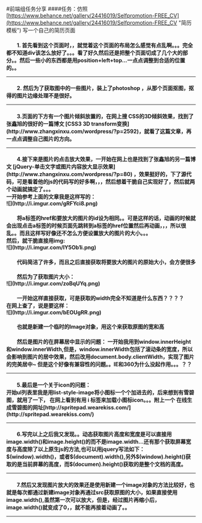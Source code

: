 #前端组任务分享
####任务：仿照 [https://www.behance.net/gallery/24416019/Selfpromotion-FREE_CV](https://www.behance.net/gallery/24416019/Selfpromotion-FREE_CV "简历模板") 写一个自己的简历页面

<h4 style="text-indent: 2em;">1. 首先看到这个页面时，，就觉着这个页面的布局怎么感觉有点乱啊。。。完全都不知道div该怎么放好了。。。看了好久然后还是把整个页面切成了几个大的部分。。然后一些小的东西都是用position+left+top...一点点调整到合适的位置的。。

----------

<h4 style="text-indent: 2em;">2. 然后为了获取图中的一些图片，装上了photoshop ，从那个页面抠图，抠得的图片边缘处理不是很好。

----------

<h4 style="text-indent: 2em;">3.页面的下方有一个图片倾斜放置的，在网上搜 CSS的3D倾斜效果，找到了张鑫旭的很好的一篇博文 [CSS3 3D transform变换](http://www.zhangxinxu.com/wordpress/?p=2592)，就看了这篇文章，再一点点调整自己图片的方向。

----------

<h4 style="text-indent: 2em;">4.接下来是图片的点击放大效果，一开始在网上也是找到了张鑫旭的另一篇博文 [jQuery-单击文字或图片内容放大显示效果](http://www.zhangxinxu.com/wordpress/?p=80) ，效果挺好的，下了源代码，可是看着他的js的代码写的好多啊，，，然后想着干脆自己实现好了，然后就两个动画就搞定了。。。<br />
一开始参考上面的文章我是这样写的：
<br />
![](http://i.imgur.com/gRFYci8.png)
<br />
<h4 style="text-indent: 2em;">将a标签的href和要放大的图片的id设为相同。。可是这样的话，动画的时候就会出现点击a标签的时候页面先跳转到a标签的href位置然后再动画，，，所以很乱。。而且这样写好像还不怎么方便设置放大的图片的大小。。。<br />
然后，就干脆直接用img:
<br />
![](http://i.imgur.com/IY5Ob1i.png)
<br />
<h4 style="text-indent: 2em;">代码简洁了许多，而且之后直接获取将要放大的图片的原始大小，会方便很多
<h4 style="text-indent: 2em;">然后为了获取图片大小：
<br />
![](http://i.imgur.com/zoBqUYq.png)
<br />
<h4 style="text-indent: 2em;">一开始这样直接获取，可是获取的width完全不知道是什么东西？？？？<br />
在网上查了，说是要这样：
<br />
![](http://i.imgur.com/bEOUgRR.png)
<br />
<h4 style="text-indent: 2em;">也就是新建一个临时的Image对象，用这个来获取原图的宽和高
<br />
<h4 style="text-indent: 2em;">然后是图片的在屏幕居中显示的问题：
一开始我用到window.innerHeight和window.innerWidth,但是，window.innerWidth包括了滚动条的宽度，所以会影响到图片的居中效果，然后改用document.body.clientWidth，实现了图片的完美居中~ 但是这个好像有兼容性的问题。。IE和360为什么没起作用。。。？？

----------
<h4 style="text-indent: 2em;">5.最后是一个关于icon的问题：<br />
开始ul列表里我是用list-style-image将小图标一个个加进去的，后来想到有雪碧图，就用了一下，
在网上看到有用 i 标签来加载小图标icon。。。附上一个 在线生成雪碧图的网址[http://spritepad.wearekiss.com/](http://spritepad.wearekiss.com/)

----------

<h4 style="text-indent: 2em;">6.写完以上之后我又发现。。动态获取图片高度和宽度是可以直接用image.width()和image.height()的而不是image.width...还有那个获取屏幕宽度与高度除了以上原生js的方法,也可以用jquery写法如下：$(window).width()，或者$(document).width(),另外$(window).height()获取的是当前屏幕的高度，而$(documen).height()获取的是整个文档的高度。

----------

<h4 style="text-indent: 2em;">7.然后又发现图片放大的效果还是使用新建一个image对象的方法比较好，也就是每次都通过新建image对象再通过src获取原图的大小，如果直接使用image.width(),虽然第一次可以放大，但是，经过图片再缩小后，image.width()就变成了0，，就不能再接着动画了。。

----------











